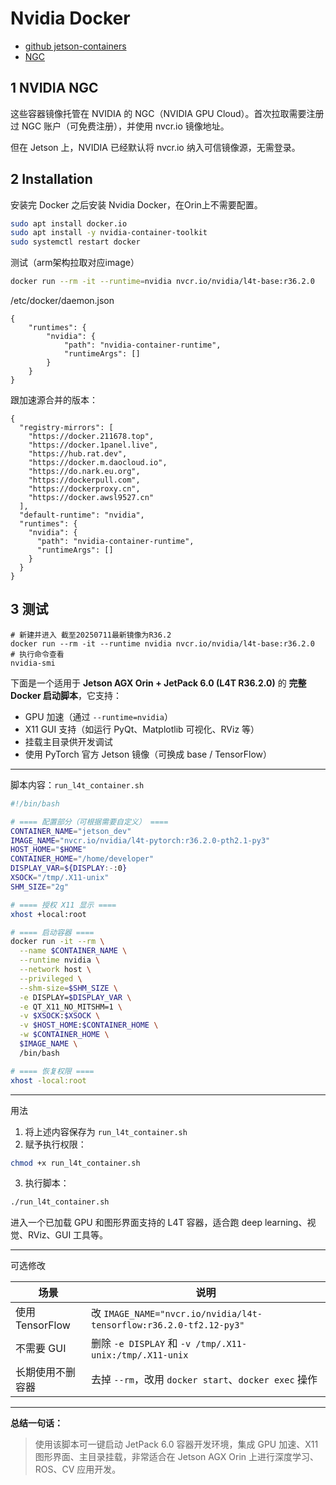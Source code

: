 # Nvidia Docker

- [github jetson-containers](https://github.com/dusty-nv/jetson-containers)
- [NGC](https://catalog.ngc.nvidia.com/)

## 1 NVIDIA NGC

这些容器镜像托管在 NVIDIA 的 NGC（NVIDIA GPU Cloud）。首次拉取需要注册过 NGC 账户（可免费注册），并使用 nvcr.io 镜像地址。

但在 Jetson 上，NVIDIA 已经默认将 nvcr.io 纳入可信镜像源，无需登录。

## 2 Installation

安装完 Docker 之后安装 Nvidia Docker，在Orin上不需要配置。

```bash
sudo apt install docker.io
sudo apt install -y nvidia-container-toolkit
sudo systemctl restart docker
```

测试（arm架构拉取对应image）

```bash
docker run --rm -it --runtime=nvidia nvcr.io/nvidia/l4t-base:r36.2.0
```
/etc/docker/daemon.json
```shell
{
    "runtimes": {
        "nvidia": {
            "path": "nvidia-container-runtime",
            "runtimeArgs": []
        }
    }
}
```
跟加速源合并的版本：
```shell
{
  "registry-mirrors": [
    "https://docker.211678.top",
    "https://docker.1panel.live",
    "https://hub.rat.dev",
    "https://docker.m.daocloud.io",
    "https://do.nark.eu.org",
    "https://dockerpull.com",
    "https://dockerproxy.cn",
    "https://docker.awsl9527.cn"
  ],
  "default-runtime": "nvidia",
  "runtimes": {
    "nvidia": {
      "path": "nvidia-container-runtime",
      "runtimeArgs": []
    }
  }
}
```

## 3 测试

```shell
# 新建并进入 截至20250711最新镜像为R36.2
docker run --rm -it --runtime nvidia nvcr.io/nvidia/l4t-base:r36.2.0
# 执行命令查看
nvidia-smi
```

下面是一个适用于 **Jetson AGX Orin + JetPack 6.0 (L4T R36.2.0)** 的 **完整 Docker 启动脚本**，它支持：

* GPU 加速（通过 `--runtime=nvidia`）
* X11 GUI 支持（如运行 PyQt、Matplotlib 可视化、RViz 等）
* 挂载主目录供开发调试
* 使用 PyTorch 官方 Jetson 镜像（可换成 base / TensorFlow）

---

脚本内容：`run_l4t_container.sh`

```bash
#!/bin/bash

# ==== 配置部分（可根据需要自定义） ====
CONTAINER_NAME="jetson_dev"
IMAGE_NAME="nvcr.io/nvidia/l4t-pytorch:r36.2.0-pth2.1-py3"
HOST_HOME="$HOME"
CONTAINER_HOME="/home/developer"
DISPLAY_VAR=${DISPLAY:-:0}
XSOCK="/tmp/.X11-unix"
SHM_SIZE="2g"

# ==== 授权 X11 显示 ====
xhost +local:root

# ==== 启动容器 ====
docker run -it --rm \
  --name $CONTAINER_NAME \
  --runtime nvidia \
  --network host \
  --privileged \
  --shm-size=$SHM_SIZE \
  -e DISPLAY=$DISPLAY_VAR \
  -e QT_X11_NO_MITSHM=1 \
  -v $XSOCK:$XSOCK \
  -v $HOST_HOME:$CONTAINER_HOME \
  -w $CONTAINER_HOME \
  $IMAGE_NAME \
  /bin/bash

# ==== 恢复权限 ====
xhost -local:root
```

---

用法

1. 将上述内容保存为 `run_l4t_container.sh`
2. 赋予执行权限：

```bash
chmod +x run_l4t_container.sh
```

3. 执行脚本：

```bash
./run_l4t_container.sh
```

进入一个已加载 GPU 和图形界面支持的 L4T 容器，适合跑 deep learning、视觉、RViz、GUI 工具等。

---

可选修改

| 场景            | 说明                                                                |
| ------------- | ----------------------------------------------------------------- |
| 使用 TensorFlow | 改 `IMAGE_NAME="nvcr.io/nvidia/l4t-tensorflow:r36.2.0-tf2.12-py3"` |
| 不需要 GUI       | 删除 `-e DISPLAY` 和 `-v /tmp/.X11-unix:/tmp/.X11-unix`              |
| 长期使用不删容器      | 去掉 `--rm`，改用 `docker start`、`docker exec` 操作                      |

---

**总结一句话：**

> 使用该脚本可一键启动 JetPack 6.0 容器开发环境，集成 GPU 加速、X11 图形界面、主目录挂载，非常适合在 Jetson AGX Orin 上进行深度学习、ROS、CV 应用开发。